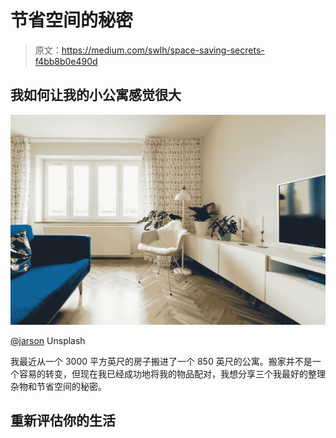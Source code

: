 # 节省空间的秘密

> 原文：<https://medium.com/swlh/space-saving-secrets-f4bb8b0e490d>

## 我如何让我的小公寓感觉很大

![](img/6b4ade417202a10f60ac76f5b9370581.png)

[@jarson](https://unsplash.com/@jarson) Unsplash

我最近从一个 3000 平方英尺的房子搬进了一个 850 英尺的公寓。搬家并不是一个容易的转变，但现在我已经成功地将我的物品配对，我想分享三个我最好的整理杂物和节省空间的秘密。

## 重新评估你的生活